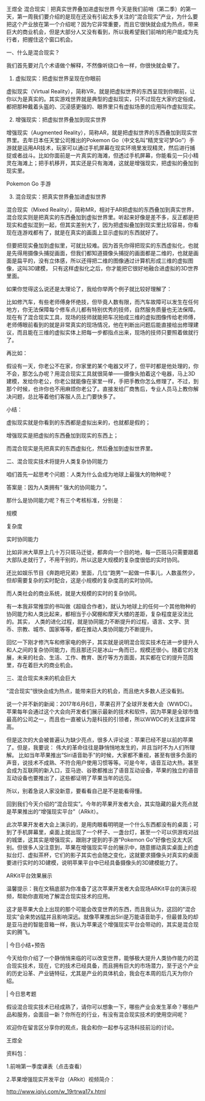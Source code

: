 王煜全 混合现实｜把真实世界叠加进虚拟世界
今天是我们前哨（第二季）的第一天，第一周我们要介绍的是现在还没有引起太多关注的“混合现实”产业，为什么要把这个产业放在第一个介绍呢？因为它非常重要，而且它很快就会成为热点，带来巨大的商业机会，但是大部分人又没有看到，所以我希望我们前哨的用户能成为先行者，把握住这个窗口机会。

一、什么是混合现实？

我们首先要对几个术语做个解释，不然像听绕口令一样，你很快就会晕了。

1. 虚拟现实：把虚拟世界呈现在你眼前

虚拟现实（Virtual Reality），简称VR，就是把虚拟世界的东西呈现到你眼前，让你以为是真实的。其实游戏世界就是典型的虚拟现实，只不过现在大家约定俗成，都把那种戴着头盔的、沉浸感更强的、眼界里只有虚拟场景的应用叫作虚拟现实。

2. 增强现实：把虚拟世界叠加到现实世界

增强现实（Augmented Reality），简称AR，就是把虚拟世界的东西叠加到现实世界里。去年日本任天堂公司推出的Pokemon Go（中文名叫“精灵宝可梦Go”）手游就是运用AR技术，玩家可以通过手机屏幕在现实环境里发现精灵，然后进行捕捉或者战斗。比如你面前是一片真实的海滩，但透过手机屏幕，你能看见一只小精灵在海滩上；把手机移开，其实还是只有海滩，这就是增强现实，把虚拟的叠加到现实里。

Pokemon Go 手游

3. 混合现实：把真实世界叠加进虚拟世界

混合现实（Mixed Reality），简称MR，相对于AR把虚拟的东西叠加到真实世界，混合现实则是把真实的东西叠加到虚拟世界里。听起来好像是差不多，反正都是把现实和虚拟混到一起，但其实差别大了，因为把虚拟叠加到现实里比较容易，你看现在连游戏都有了，就是在真实的画面上显示虚拟的东西就好了。

但要把现实叠加到虚拟里，可就比较难。因为首先你得把现实的东西虚拟化，也就是先得用摄像头捕捉画面，但我们都知道摄像头捕捉的画面都是二维的，也就是画面是扁平的，没有立体感，所以还得把二维的图像通过计算机形成三维的虚拟图像，这叫3D建模， 只有这样虚拟化之后，你才能把它很好地融合进虚拟的3D世界里面。

如果你觉得这么说还是太理论了，我给你举两个例子就比较好理解了：

比如修汽车，有些老师傅身怀绝技，但毕竟人数有限，而汽车故障可以发生在任何地方，你无法保障每个修车点儿都有特别优秀的技师，自然服务质量也无法保障。现在有了混合现实工具，现场的技师就能把车况拍成三维的虚拟图像传给老师傅，老师傅眼前看到的就是非常真实的现场情况，他在判断出问题后能直接给出修理建议，而且能在三维的虚拟实体上把每一步都指点出来，现场的技师只要照着做就行了。

再比如：

假设有一天，你老公不在家，你家里的某个电器又坏了，但平时都是他处理的，你不会，那怎么办呢？用混合现实工具就很简单——摄像头拍着这个电器，马上3D建模，发给你老公，你老公就能像在家里一样，手把手教你怎么修理了。不过，到那个时候，也许你也不用麻烦你老公了。直接发给厂商售后，专业人员马上教你解决问题，总比等着他们客服人员上门要快多了。

小结：

虚拟现实就是你看到的东西都是虚拟出来的，也就都是假的；

增强现实是把虚拟的东西叠加到现实的东西上；

而混合现实是先把真实的东西虚拟化，然后叠加到虚拟世界里。

二、混合现实技术将提升人类复杂协同能力

咱们首先一起思考个问题：人类为什么会成为地球上最强大的物种呢？



答案是：因为人类拥有“ 强大的协同能力 ”。

那什么是协同能力呢？有三个考核标准，分别是：

规模

复杂度

实时协同能力

比如非洲大草原上几十万只斑马迁徙，都奔向一个目的地，每一匹斑马只需要跟着大部队走就行了，不用干别的，所以这是大规模的复杂度很低的实时协同。

还比如娱乐节目《奔跑吧兄弟》里面，几位“跑男”一起做一件事儿，人数虽然少，但却需要复杂的实时配合，这是小规模的复杂度高的实时协同。

而人类社会的商业系统，就是大规模的实时的复杂协同。

有一本我非常推崇的书叫做《超级合作者》，就认为地球上的任何一个其他物种的协同能力和人类比起来，都相当于小窝棚和摩天大楼的差距，复杂程度是没法比的。其实， 人类的进化过程，就是协同能力不断提升的过程，语言、文字、货币、宗教、城市、国家等等，都在推动人类协同能力不断提升。

回忆一下刚才修汽车和修家电的例子，其实就是说明混合现实技术在进一步提升人和人之间的复杂协同能力，而且那还只是冰山一角而已，规模还很小。随着它的发展，未来的社会、生活、工作、教育、医疗等方方面面，其实都在它的提升范围里，存在着巨大的商业机会。

三、混合现实未来的机会巨大

“混合现实”很快会成为热点，能带来巨大的机会，而且绝大多数人还没看到。

说一个并不新的新闻：2017年6月6日，苹果召开了全球开发者大会（WWDC）。苹果每年会通过这个大会向开发者们展示最新的技术和软件，因为苹果是全球市值最高的公司之一，而且也一直被认为是科技的引领者，所以WWDC的关注度非常高。

但是这次的大会被普遍认为缺少亮点，很多人评论说：苹果已经不是以前的苹果了。但是，我要说： 伟大的革命往往是静悄悄地发生的，并且当时不为人们所理解。 比如当年苹果推出“Siri语音助手”的时候，大家都不重视，甚至有很多负面的声音，说技术不成熟、不符合用户使用习惯等等。可是今年，语音互动大热，甚至会成为互联网的新入口，亚马逊、谷歌都推出了语音互动设备，苹果的独立的语音互动设备也要推出了，这些都证明了苹果当年的远见。

所以，别着急说人家没新意，要看看自己是不是能看得懂。

回到我们今天介绍的“混合现实”。今年的苹果开发者大会，其实隐藏的最大亮点就是苹果推出的“增强现实平台”（ARkit）。

此次苹果开发者大会上演示的，是用肉眼看明明是一个什么东西都没有的桌面；可到了手机屏幕里，桌面上就出现了一个杯子、一盏台灯，甚至一个可以供游戏对战的城堡，这其实是增强现实，跟刚才提到的手游“Pokemon Go”好像也没太大区别。但很多人没注意到，苹果在增强现实平台的展示中，随意挪动真实桌面上的虚拟台灯、虚拟茶杯，它们的影子其实也会随之变化，这就要求摄像头对真实的桌面要进行实时的3D建模，说明苹果平台中已经具备摄像头的3D建模能力了。

ARKit平台效果展示

温馨提示：我在文稿底部为你准备了这次苹果开发者大会现场ARKit平台的演示视频，帮助你直观地了解混合现实技术的应用。

这才是苹果大会上出现的那个可能会改变世界的东西，而且我认为，这回的“混合现实”会来势凶猛并且影响深远。就像苹果推出Siri是万能语音助手，但最普及的却是亚马逊的智能音箱一样，我认为苹果这个增强现实平台会带动的，其实是混合现实的腾飞。

| 今日小结+预告

今天给你介绍了一个静悄悄来临的可以改变世界，能够极大提升人类协作能力的混合现实技术，现在，它的技术已经具备，而且拥有巨大的市场潜力，至于这个产业的历史沿革、产业链特征，尤其是产业的具体机会，我会在本周的后几天为你介绍。

| 今日思考题

假设混合现实技术已经成熟了，请你可以想象一下，哪些产业会发生革命？哪些产品和服务，会面目一新？你所在的行业，有没有混合现实技术的使用空间呢？

欢迎你在留言区分享你的观点，我会和你一起参与这场科技前沿的讨论。

王煜全

资料包：

1.前哨第一季度课表（点击查看）

2.苹果增强现实开发平台（ARkit）视频简介：

http://www.iqiyi.com/w_19rtrwa17x.html
